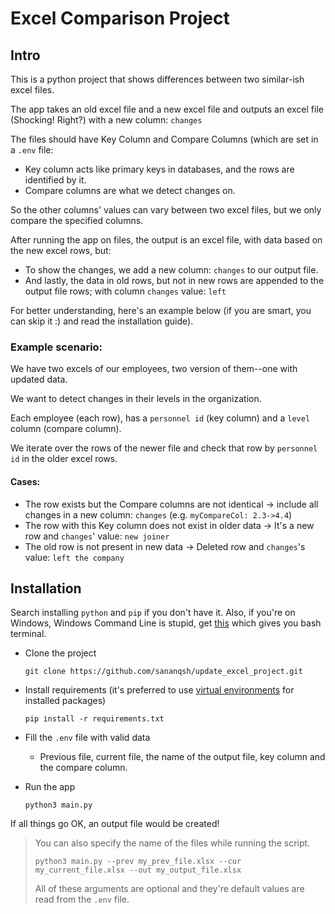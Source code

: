 # Excel Comparison Project

## Intro

This is a python project that shows differences between two similar-ish excel files.

The app takes an old excel file and a new excel file and outputs an excel file (Shocking! Right?) with a new column: `changes`

The files should have Key Column and Compare Columns (which are set in a `.env` file:
  - Key column acts like primary keys in databases, and the rows are identified by it.
  - Compare columns are what we detect changes on.

So the other columns' values can vary between two excel files, but we only compare the specified columns.

After running the app on files, the output is an excel file, with data based on the new excel rows, but:
  - To show the changes, we add a new column: `changes` to our output file.
  - And lastly, the data in old rows, but not in new rows are appended to the output file rows; with column `changes` value: `left`

For better understanding, here's an example below (if you are smart, you can skip it :) and read the installation guide).

### Example scenario:

We have two excels of our employees, two version of them--one with updated data.

We want to detect changes in their levels in the organization.

Each employee (each row), has a `personnel id` (key column) and a `level` column (compare column).

We iterate over the rows of the newer file and check that row by `personnel id` in the older excel rows.

#### Cases:
  - The row exists but the Compare columns are not identical -> include all changes in a new column: `changes` (e.g. `myCompareCol: 2.3->4.4`)
  - The row with this Key column does not exist in older data -> It's a new row and `changes`' value: `new joiner`
  - The old row is not present in new data -> Deleted row and `changes`'s value: `left the company`

## Installation
Search installing `python` and `pip` if you don't have it.
Also, if you're on Windows, Windows Command Line is stupid, get [this](https://gitforwindows.org/) which gives you bash terminal.

- Clone the project
  ```
  git clone https://github.com/sananqsh/update_excel_project.git
  ```

- Install requirements (it's preferred to use [virtual environments](https://docs.python.org/3/library/venv.html) for installed packages)
  ```
  pip install -r requirements.txt
  ```
- Fill the `.env` file with valid data
  - Previous file, current file, the name of the output file, key column and the compare column.
- Run the app
  ```
  python3 main.py
  ```

If all things go OK, an output file would be created!

> You can also specify the name of the files while running the script.
> ```
> python3 main.py --prev my_prev_file.xlsx --cur my_current_file.xlsx --out my_output_file.xlsx
> ```
> All of these arguments are optional and they're default values are read from the `.env` file.
